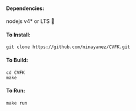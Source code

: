#### Dependencies:
nodejs v4* or LTS :see_no_evil:

#### To Install:
```
git clone https://github.com/ninayanez/CVFK.git
```

#### To Build:
```
cd CVFK 
make
```

#### To Run:
```
make run
```

